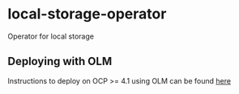 # local-storage-operator
Operator for local storage

## Deploying with OLM
Instructions to deploy on OCP >= 4.1 using OLM can be found [here](docs/deploy-with-olm.md)
